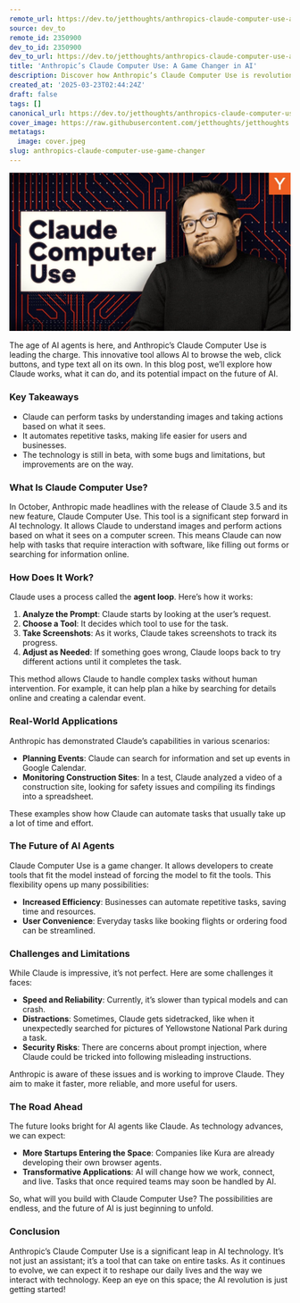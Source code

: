 ```yaml
---
remote_url: https://dev.to/jetthoughts/anthropics-claude-computer-use-a-game-changer-in-ai-3ihp
source: dev_to
remote_id: 2350900
dev_to_id: 2350900
dev_to_url: https://dev.to/jetthoughts/anthropics-claude-computer-use-a-game-changer-in-ai-3ihp
title: 'Anthropic’s Claude Computer Use: A Game Changer in AI'
description: Discover how Anthropic’s Claude Computer Use is revolutionizing AI. This innovative tool allows AI to browse, click, and type, automating tasks and changing how we interact with technology.
created_at: '2025-03-23T02:44:24Z'
draft: false
tags: []
canonical_url: https://dev.to/jetthoughts/anthropics-claude-computer-use-a-game-changer-in-ai-3ihp
cover_image: https://raw.githubusercontent.com/jetthoughts/jetthoughts.github.io/master/content/blog/anthropics-claude-computer-use-game-changer/cover.jpeg
metatags:
  image: cover.jpeg
slug: anthropics-claude-computer-use-game-changer
---
```

[![Anthropic’s Claude Computer Use: A Game Changer in AI](file_0.jpg)](https://www.youtube.com/watch?v=VDmU0jjklBo)

The age of AI agents is here, and Anthropic’s Claude Computer Use is leading the charge. This innovative tool allows AI to browse the web, click buttons, and type text all on its own. In this blog post, we’ll explore how Claude works, what it can do, and its potential impact on the future of AI.

### Key Takeaways

*   Claude can perform tasks by understanding images and taking actions based on what it sees.
*   It automates repetitive tasks, making life easier for users and businesses.
*   The technology is still in beta, with some bugs and limitations, but improvements are on the way.

### What Is Claude Computer Use?

In October, Anthropic made headlines with the release of Claude 3.5 and its new feature, Claude Computer Use. This tool is a significant step forward in AI technology. It allows Claude to understand images and perform actions based on what it sees on a computer screen. This means Claude can now help with tasks that require interaction with software, like filling out forms or searching for information online.

### How Does It Work?

Claude uses a process called the **agent loop**. Here’s how it works:

1.  **Analyze the Prompt**: Claude starts by looking at the user’s request.
2.  **Choose a Tool**: It decides which tool to use for the task.
3.  **Take Screenshots**: As it works, Claude takes screenshots to track its progress.
4.  **Adjust as Needed**: If something goes wrong, Claude loops back to try different actions until it completes the task.

This method allows Claude to handle complex tasks without human intervention. For example, it can help plan a hike by searching for details online and creating a calendar event.

### Real-World Applications

Anthropic has demonstrated Claude’s capabilities in various scenarios:

*   **Planning Events**: Claude can search for information and set up events in Google Calendar.
*   **Monitoring Construction Sites**: In a test, Claude analyzed a video of a construction site, looking for safety issues and compiling its findings into a spreadsheet.

These examples show how Claude can automate tasks that usually take up a lot of time and effort.

### The Future of AI Agents

Claude Computer Use is a game changer. It allows developers to create tools that fit the model instead of forcing the model to fit the tools. This flexibility opens up many possibilities:

*   **Increased Efficiency**: Businesses can automate repetitive tasks, saving time and resources.
*   **User Convenience**: Everyday tasks like booking flights or ordering food can be streamlined.

### Challenges and Limitations

While Claude is impressive, it’s not perfect. Here are some challenges it faces:

*   **Speed and Reliability**: Currently, it’s slower than typical models and can crash.
*   **Distractions**: Sometimes, Claude gets sidetracked, like when it unexpectedly searched for pictures of Yellowstone National Park during a task.
*   **Security Risks**: There are concerns about prompt injection, where Claude could be tricked into following misleading instructions.

Anthropic is aware of these issues and is working to improve Claude. They aim to make it faster, more reliable, and more useful for users.

### The Road Ahead

The future looks bright for AI agents like Claude. As technology advances, we can expect:

*   **More Startups Entering the Space**: Companies like Kura are already developing their own browser agents.
*   **Transformative Applications**: AI will change how we work, connect, and live. Tasks that once required teams may soon be handled by AI.

So, what will you build with Claude Computer Use? The possibilities are endless, and the future of AI is just beginning to unfold.

### Conclusion

Anthropic’s Claude Computer Use is a significant leap in AI technology. It’s not just an assistant; it’s a tool that can take on entire tasks. As it continues to evolve, we can expect it to reshape our daily lives and the way we interact with technology. Keep an eye on this space; the AI revolution is just getting started!